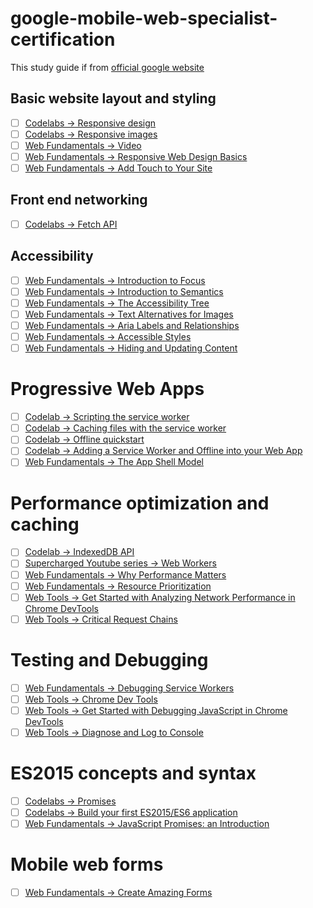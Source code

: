 # google-mobile-web-specialist-certification
This study guide if from [official google website](https://developers.google.com/training/certification/mobile-web-specialist/study-guide/)

## Basic website layout and styling
- [ ] [Codelabs -> Responsive design](https://codelabs.developers.google.com/codelabs/pwa-responsive-design/index.html?index=..%2F..dev-pwa-training#0)
- [ ] [Codelabs -> Responsive images](https://codelabs.developers.google.com/codelabs/pwa-responsive-images/index.html?index=..%2F..dev-pwa-training#0)
- [ ] [Web Fundamentals -> Video](https://developers.google.com/web/fundamentals/media/video)
- [ ] [Web Fundamentals -> Responsive Web Design Basics](https://developers.google.com/web/fundamentals/design-and-ux/responsive/)
- [ ] [Web Fundamentals -> Add Touch to Your Site](https://developers.google.com/web/fundamentals/design-and-ux/input/touch/)

## Front end networking
- [ ] [Codelabs -> Fetch API](https://codelabs.developers.google.com/codelabs/pwa-fetch/index.html?index=..%2F..dev-pwa-training#0)

## Accessibility
- [ ] [Web Fundamentals -> Introduction to Focus](https://developers.google.com/web/fundamentals/accessibility/focus/)
- [ ] [Web Fundamentals -> Introduction to Semantics](https://developers.google.com/web/fundamentals/accessibility/semantics-builtin/)
- [ ] [Web Fundamentals -> The Accessibility Tree](https://developers.google.com/web/fundamentals/accessibility/semantics-builtin/the-accessibility-tree)
- [ ] [Web Fundamentals -> Text Alternatives for Images](https://developers.google.com/web/fundamentals/accessibility/semantics-builtin/text-alternatives-for-images)
- [ ] [Web Fundamentals -> Aria Labels and Relationships](https://developers.google.com/web/fundamentals/accessibility/semantics-aria/aria-labels-and-relationships)
- [ ] [Web Fundamentals -> Accessible Styles](https://developers.google.com/web/fundamentals/accessibility/accessible-styles)
- [ ] [Web Fundamentals -> Hiding and Updating Content](https://developers.google.com/web/fundamentals/accessibility/semantics-aria/hiding-and-updating-content)

# Progressive Web Apps
- [ ] [Codelab -> Scripting the service worker](https://codelabs.developers.google.com/codelabs/pwa-scripting-the-service-worker/index.html?index=..%2F..dev-pwa-training#0)
- [ ] [Codelab -> Caching files with the service worker](https://codelabs.developers.google.com/codelabs/pwa-caching-service-worker/index.html?index=..%2F..dev-pwa-training#0)
- [ ] [Codelab -> Offline quickstart](https://codelabs.developers.google.com/codelabs/pwa-offline-quickstart/index.html?index=..%2F..dev-pwa-training#0)
- [ ] [Codelab -> Adding a Service Worker and Offline into your Web App](https://codelabs.developers.google.com/codelabs/offline/index.html?index=..%2F..%2Findex#0)
- [ ] [Web Fundamentals -> The App Shell Model](https://developers.google.com/web/fundamentals/architecture/app-shell)

# Performance optimization and caching
- [ ] [Codelab -> IndexedDB API](https://codelabs.developers.google.com/codelabs/pwa-indexed-db/index.html?index=..%2F..dev-pwa-training#0)
- [ ] [Supercharged Youtube series -> Web Workers](https://www.youtube.com/watch?v=X57mh8tKkgE)
- [ ] [Web Fundamentals -> Why Performance Matters](https://developers.google.com/web/fundamentals/performance/why-performance-matters/)
- [ ] [Web Fundamentals -> Resource Prioritization](https://developers.google.com/web/fundamentals/performance/resource-prioritization)
- [ ] [Web Tools -> Get Started with Analyzing Network Performance in Chrome DevTools](https://developers.google.com/web/tools/chrome-devtools/network-performance/)
- [ ] [Web Tools -> Critical Request Chains
](https://developers.google.com/web/tools/lighthouse/audits/critical-request-chains)

# Testing and Debugging
- [ ] [Web Fundamentals -> Debugging Service Workers](https://developers.google.com/web/fundamentals/codelabs/debugging-service-workers/)
- [ ] [Web Tools -> Chrome Dev Tools](https://developers.google.com/web/tools/chrome-devtools/)
- [ ] [Web Tools -> Get Started with Debugging JavaScript in Chrome DevTools](https://developers.google.com/web/tools/chrome-devtools/javascript/)
- [ ] [Web Tools -> Diagnose and Log to Console](https://developers.google.com/web/tools/chrome-devtools/console/console-write)

# ES2015 concepts and syntax
- [ ] [Codelabs -> Promises](https://codelabs.developers.google.com/codelabs/pwa-promises/index.html?index=..%2F..dev-pwa-training#0)
- [ ] [Codelabs -> Build your first ES2015/ES6 application](https://codelabs.developers.google.com/codelabs/chrome-es2015/)
- [ ] [Web Fundamentals -> JavaScript Promises: an Introduction](https://developers.google.com/web/fundamentals/getting-started/primers/promises)

# Mobile web forms
- [ ] [Web Fundamentals -> Create Amazing Forms](https://developers.google.com/web/fundamentals/design-and-ui/input/forms/)
